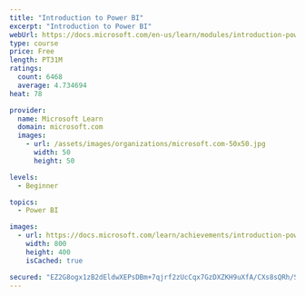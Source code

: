```yaml
---
title: "Introduction to Power BI"
excerpt: "Introduction to Power BI"
webUrl: https://docs.microsoft.com/en-us/learn/modules/introduction-power-bi/
type: course
price: Free
length: PT31M
ratings:
  count: 6468
  average: 4.734694
heat: 78

provider:
  name: Microsoft Learn
  domain: microsoft.com
  images:
    - url: /assets/images/organizations/microsoft.com-50x50.jpg
      width: 50
      height: 50

levels:
  - Beginner

topics:
  - Power BI

images:
  - url: https://docs.microsoft.com/learn/achievements/introduction-power-bi-social.png
    width: 800
    height: 400
    isCached: true

secured: "EZ2G8ogx1zB2dEldwXEPsDBm+7qjrf2zUcCqx7GzDXZKH9uXfA/CXs8sQRh/SvDAdt92LN/U+n1a3pTRb/7TBeH3vaD1kOrgwSfUHERleqUYMpTIk47U2pjYHaEeCKOiOFVsPZyfA4iYVxTTZ6lHtechsmdcqf7pv8LXKspxsASxngpZFJSKgVFIvQlisMZHXSJxkvB+qOQiHLRJhIVnVSKmljf6H8U/ePX0IaoRuE+cJbkMEyGa0owyRyr3jpyVGdQD48isP/liorLVWCSh0SHdTeQ0D/9TXV1lm8M5KPl4WcuSURGEwf3WTabFZy/OqEafM0GiqijvDtyWRki5siWUPzor7HTuEhLHMHkWo0BItpY2+YPXfSIzSfDj1wmxIA/2GcfCBRFS2WIhOEvXLCwrfHMUGIFQzwEm0EqhNww=;6GquqzywaVez43Lx8cWCjw=="
---
```


